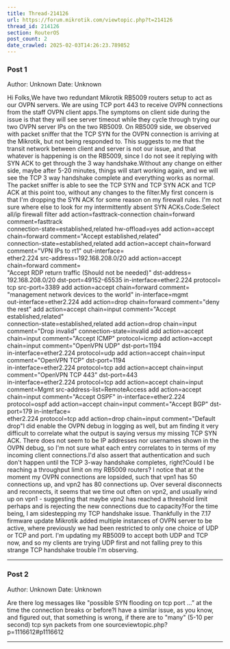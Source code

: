 ```yaml
---
title: Thread-214126
url: https://forum.mikrotik.com/viewtopic.php?t=214126
thread_id: 214126
section: RouterOS
post_count: 2
date_crawled: 2025-02-03T14:26:23.789852
---
```


### Post 1
Author: Unknown
Date: Unknown

Hi Folks,We have two redundant Mikrotik RB5009 routers setup to act as our OVPN servers. We are using TCP port 443 to receive OVPN connections from the staff OVPN client apps.The symptoms on client side during the issue is that they will see server timeout while they cycle through trying our two OVPN server IPs on the two RB5009. On RB5009 side, we observed with packet sniffer that the TCP SYN for the OVPN connection is arriving at the Mikrotik, but not being responded to. This suggests to me that the transit network between client and server is not our issue, and that whatever is happening is on the RB5009, since I do not see it replying with SYN ACK to get through the 3 way handshake.Without any change on either side, maybe after 5-20 minutes, things will start working again, and we will see the TCP 3 way handshake complete and everything works as normal. The packet sniffer is able to see the TCP SYN and TCP SYN ACK and TCP ACK at this point too, without any changes to the filter.My first concern is that I'm dropping the SYN ACK for some reason on my firewall rules. I'm not sure where else to look for my intermittently absent SYN ACKs.Code:Select all/ip firewall filter
add action=fasttrack-connection chain=forward comment=fasttrack \
    connection-state=established,related hw-offload=yes
add action=accept chain=forward comment="Accept established,related" \
    connection-state=established,related
add action=accept chain=forward comment="VPN IPs to rt1" out-interface=\
    ether2.224 src-address=192.168.208.0/20
add action=accept chain=forward comment=\
    "Accept RDP return traffic (Should not be needed)" dst-address=\
    192.168.208.0/20 dst-port=49152-65535 in-interface=ether2.224 protocol=\
    tcp src-port=3389
add action=accept chain=forward comment=\
    "management network devices to the world" in-interface=mgmt \
    out-interface=ether2.224
add action=drop chain=forward comment="deny the rest"
add action=accept chain=input comment="Accept established,related" \
    connection-state=established,related
add action=drop chain=input comment="Drop invalid" connection-state=invalid
add action=accept chain=input comment="Accept ICMP" protocol=icmp
add action=accept chain=input comment="OpenVPN UDP" dst-port=1194 \
    in-interface=ether2.224 protocol=udp
add action=accept chain=input comment="OpenVPN TCP" dst-port=1194 \
    in-interface=ether2.224 protocol=tcp
add action=accept chain=input comment="OpenVPN TCP 443" dst-port=443 \
    in-interface=ether2.224 protocol=tcp
add action=accept chain=input comment=Mgmt src-address-list=RemoteAccess
add action=accept chain=input comment="Accept OSPF" in-interface=ether2.224 \
    protocol=ospf
add action=accept chain=input comment="Accept BGP" dst-port=179 in-interface=\
    ether2.224 protocol=tcp
add action=drop chain=input comment="Default drop"I did enable the OVPN debug in logging as well, but am finding it very difficult to correlate what the output is saying versus my missing TCP SYN ACK. There does not seem to be IP addresses nor usernames shown in the OVPN debug, so I'm not sure what each entry correlates to in terms of my incoming client connections.I'd also assert that authentication and such don't happen until the TCP 3-way handshake completes, right?Could I be reaching a throughput limit on my RB5009 routers? I notice that at the moment my OVPN connections are lopsided, such that vpn1 has 50 connections up, and vpn2 has 80 connections up. Over several disconnects and reconnects, it seems that we time out often on vpn2, and usually wind up on vpn1 - suggesting that maybe vpn2 has reached a threshold limit perhaps and is rejecting the new connections due to capacity?For the time being, I am sidestepping my TCP handshake issue. Thankfully in the 7.17 firmware update Mikrotik added multiple instances of OVPN server to be active, where previously we had been restricted to only one choice of UDP or TCP and port. I'm updating my RB5009 to accept both UDP and TCP now, and so my clients are trying UDP first and not falling prey to this strange TCP handshake trouble I'm observing.

---
### Post 2
Author: Unknown
Date: Unknown

Are there log messages like "possible SYN flooding on tcp port ...” at the time the connection breaks or before?I have a similar issue, as you know, and figured out, that something is wrong, if there are to "many" (5-10 per second) tcp syn packets from one sourceviewtopic.php?p=1116612#p1116612

---
